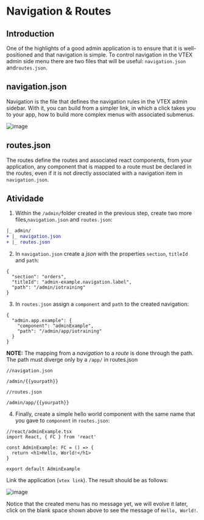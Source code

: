 # Navigation & Routes

## Introduction

One of the highlights of a good admin application is to ensure that it is well-positioned and that navigation is simple. To control navigation in the VTEX admin side menu there are two files that will be useful: `navigation.json` and`routes.json`.

## navigation.json

Navigation is the file that defines the navigation rules in the VTEX admin sidebar. With it, you can build from a simpler link, in which a click takes you to your app, how to build more complex menus with associated submenus.

![image](https://user-images.githubusercontent.com/18701182/92757455-21f1df00-f364-11ea-8798-87f8f73863c8.png)

## routes.json

The routes define the routes and associated react components, from your application, any component that is mapped to a route must be declared in the routes, even if it is not directly associated with a navigation item in `navigation.json`.

## Atividade

1. Within the `/admin/`folder created in the previous step, create two more files,`navigation.json` and `routes.json`:

```diff
|_ admin/
+ |_ navigation.json
+ |_ routes.json
```

2. In `navigation.json` create a _json_ with the properties `section`, `titleId` and `path`:

```
{
  "section": "orders",
  "titleId": "admin-example.navigation.label",
  "path": "/admin/iotraining"
}
```

3. In `routes.json` assign a `component` and `path` to the created navigation:

```
{
  "admin.app.example": {
    "component": "adminExample",
    "path": "/admin/app/iotraining"
  }
}
```

**NOTE:** The mapping from a _navigation_ to a _route_ is done through the path. The path must diverge only by a `/app/` in routes.json

```
//navigation.json

/admin/{{yourpath}}

//routes.json

/admin/app/{{yourpath}}
```

4. Finally, create a simple hello world component with the same name that you gave to `component` in `routes.json`:

```tsx
//react/adminExample.tsx
import React, { FC } from 'react'

const AdminExample: FC = () => {
  return <h1>Hello, World!</h1>
}

export default AdminExample
```

Link the application (`vtex link`). The result should be as follows:

![image](https://user-images.githubusercontent.com/18701182/92773790-486b4680-f373-11ea-8d1b-c4b84dad4375.png)

Notice that the created menu has no message yet, we will evolve it later, click on the blank space shown above to see the message of `Hello, World!`.
